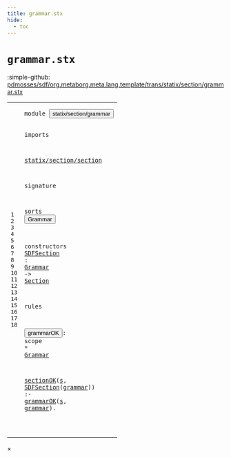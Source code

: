 ```yaml
---
title: grammar.stx
hide:
  - toc
---
```


# `grammar.stx`

:simple-github: [pdmosses/sdf/org.metaborg.meta.lang.template/trans/statix/section/grammar.stx]

[pdmosses/sdf/org.metaborg.meta.lang.template/trans/statix/section/grammar.stx]: https://github.com/pdmosses/sdf/blob/master/org.metaborg.meta.lang.template/trans/statix/section/grammar.stx "The source file on GitHub"

<div class="stx"><table class="highlighttable"><tbody><tr><td class="linenos"><div class="linenodiv"><pre><span></span>1
2
3
4
5
6
7
8
9
10
11
12
13
14
15
16
17
18
</pre></div></td>
<td class="code"><pre><code><span class="keyword">module</span> <button class="modal-open" id="statix/section/grammar_0_7" title="Multi-file references" data-urls="../priority.stx/#statix/section/grammar_5_3 ../restriction.stx/#statix/section/grammar_5_3 ../sort.stx/#statix/section/grammar_5_3 ../start_symbol.stx/#statix/section/grammar_5_3 ../syntax.stx/#statix/section/grammar_5_3 ../../main.stx/#statix/section/grammar_9_3"><span class="token sort_Id">statix/section/grammar</span></button>

<span class="keyword">imports</span>

  <a href="../section.stx/#statix/section/section_0_7" id="statix/section/section_4_2" title="Defined at ../section.stx line 1"><span class="token sort_Id">statix/section/section</span></a>

<span class="keyword">signature</span>

  <span class="keyword">sorts</span> <span class="cons_SortDecl"><button class="modal-open" id="Grammar_8_8" title="Multi-file references" data-urls="#Grammar_12_18 ../priority.stx/#Grammar_12_48 ../restriction.stx/#Grammar_11_52 ../sort.stx/#Grammar_11_33 ../start_symbol.stx/#Grammar_11_47 ../syntax.stx/#Grammar_17_57"><span class="token sort_Id">Grammar</span></button></span>

  <span class="keyword">constructors</span>
    <span class="cons_OpDecl"><a href="#SDFSection_17_15" id="SDFSection_11_4" title="Referenced at line 18"><span class="token sort_Id">SDFSection</span></a> <span class="operator">:</span> <span class="cons_SimpleSort"><a href="#Grammar_8_8" id="Grammar_11_17" title="Defined at line 9"><span class="token sort_Id">Grammar</span></a></span> <span class="operator">-&gt;</span> <span class="cons_SimpleSort"><a href="../section.stx/#Section_4_8" id="Section_11_28" title="Defined at ../section.stx line 5"><span class="token sort_Id">Section</span></a></span></span>

<span class="keyword">rules</span>

  <button class="modal-open" id="grammarOK_15_2" title="Multi-file references" data-urls="#grammarOK_18_40 ../priority.stx/#grammarOK_38_3 ../restriction.stx/#grammarOK_22_3 ../sort.stx/#grammarOK_20_3 ../start_symbol.stx/#grammarOK_17_3 ../syntax.stx/#grammarOK_44_3"><span class="token sort_Id">grammarOK</span></button><span class="operator">:</span> <span class="cons_ScopeSort">scope</span> <span class="operator">*</span> <span class="cons_SimpleSort"><a href="#Grammar_8_8" id="Grammar_15_21" title="Defined at line 9"><span class="token sort_Id">Grammar</span></a></span>

  <a href="../section.stx/#sectionOK_8_2" id="sectionOK_17_2" title="Defined at ../section.stx line 9"><span class="token sort_Id">sectionOK</span></a><span class="operator">(</span><span class="cons_Var"><a href="#s_17_49" id="s_17_12" title="Referenced at line 18"><span class="token sort_Id">s</span></a></span><span class="operator">,</span> <span class="cons_Op"><a href="#SDFSection_11_4" id="SDFSection_17_15" title="Defined at line 12"><span class="token sort_Id">SDFSection</span></a><span class="operator">(</span><span class="cons_Var"><a href="#grammar_17_52" id="grammar_17_26" title="Referenced at line 18"><span class="token sort_Id">grammar</span></a></span>)</span><span class="operator">)</span> <span class="operator">:-</span> <a href="#grammarOK_15_2" id="grammarOK_17_39" title="Defined at line 16"><span class="token sort_Id">grammarOK</span></a><span class="operator">(</span><span class="cons_Var"><a href="#s_17_12" id="s_17_49" title="Defined at line 18"><span class="token sort_Id">s</span></a></span><span class="operator">,</span> <span class="cons_Var"><a href="#grammar_17_26" id="grammar_17_52" title="Defined at line 18"><span class="token sort_Id">grammar</span></a></span><span class="operator">).</span>

</code></pre></td></tr></tbody></table></div>

<div id="modal">
  <div id="modal-content">
    <span id="modal-close">&times;</span>
    <h2 id="modal-h2"></h2>
    <p  id="modal-p"></p>
    <ul id="modal-ul"></ul>
  </div>
</div>
